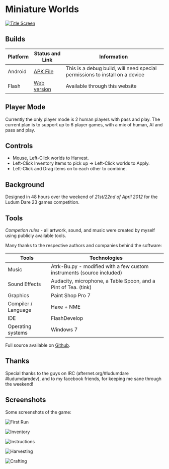 # Miniature Worlds

[![Title Screen](//mkv25.net/ludum/ld23/preview/screenshots/s01_title_screen.png)][flash]

## Builds

Platform | Status and Link      | Information
-------- | -------------------- | ---------------------------------------------------------------------------
Android  | [APK File][android]  | This is a debug build, will need special permissions to install on a device
Flash    | [Web version][flash] | Available through this website

## Player Mode

Currently the only player mode is 2 human players with pass and play. The current plan is to support up to 6 player games, with a mix of human, AI and pass and play.

## Controls

- Mouse, Left-Click worlds to Harvest.
- Left-Click Inventory Items to pick up -> Left-Click worlds to Apply.
- Left-Click and Drag items on to each other to combine.

## Background

Designed in 48 hours over the weekend of _21st/22nd of April 2012_ for the Ludum Dare 23 games competition.

## Tools

_Competion rules_ - all artwork, sound, and music were created by myself using publicly available tools.

Many thanks to the respective authors and companies behind the software:

Tools               | Technologies
------------------- | ---------------------------------------------------------------------
Music               | Atrk-Bu.py - modified with a few custom instruments (source included)
Sound Effects       | Audacity, microphone, a Table Spoon, and a Pint of Tea. (tink)
Graphics            | Paint Shop Pro 7
Compiler / Language | Haxe + NME
IDE                 | FlashDevelop
Operating systems   | Windows 7

Full source available on [Github](https://github.com/Markavian/LD23).

## Thanks

Special thanks to the guys on IRC (afternet.org/#ludumdare #ludumdaredev), and to my facebook friends, for keeping me sane through the weekend!

## Screenshots

Some screenshots of the game:

![First Run](//mkv25.net/ludum/ld23/preview/screenshots/s02_first_run.png)

![Inventory](//mkv25.net/ludum/ld23/preview/screenshots/s03_inventory.png)

![Instructions](//mkv25.net/ludum/ld23/preview/screenshots/s04_instructions.png)

![Harvesting](//mkv25.net/ludum/ld23/preview/screenshots/s05_harvesting.png)

![Crafting](//mkv25.net/ludum/ld23/preview/screenshots/s06_crafting.png)

[android]: //mkv25.net/ludum/ld23/release/LD23-release-r7.apk
[flash]: //mkv25.net/ludum/ld23/preview/
